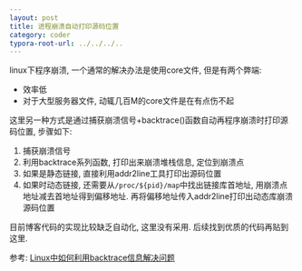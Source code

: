 ```yaml
---
layout: post
title: 进程崩溃自动打印源码位置
category: coder
typora-root-url: ../../../..
---
```


linux下程序崩溃, 一个通常的解决办法是使用core文件, 但是有两个弊端:

* 效率低
* 对于大型服务器文件, 动辄几百M的core文件是在有点伤不起

这里另一种方式是通过捕获崩溃信号+backtrace()函数自动再程序崩溃时打印源码位置, 步骤如下:

1. 捕获崩溃信号
2. 利用backtrace系列函数, 打印出来崩溃堆栈信息, 定位到崩溃点
3. 如果是静态链接, 直接利用addr2line工具打印出源码位置
4. 如果时动态链接, 还需要从`/proc/${pid}/map`中找出链接库首地址, 用崩溃点地址减去首地址得到偏移地址. 再将偏移地址传入addr2line打印出动态库崩溃源码位置

目前博客代码的实现比较缺乏自动化, 这里没有采用. 后续找到优质的代码再贴到这里.

参考: [Linux中如何利用backtrace信息解决问题](https://blog.csdn.net/jxgz_leo/article/details/53458366?spm=1001.2101.3001.6650.6&utm_medium=distribute.pc_relevant.none-task-blog-2%7Edefault%7EBlogCommendFromBaidu%7ERate-6.pc_relevant_default&depth_1-utm_source=distribute.pc_relevant.none-task-blog-2%7Edefault%7EBlogCommendFromBaidu%7ERate-6.pc_relevant_default&utm_relevant_index=13)

